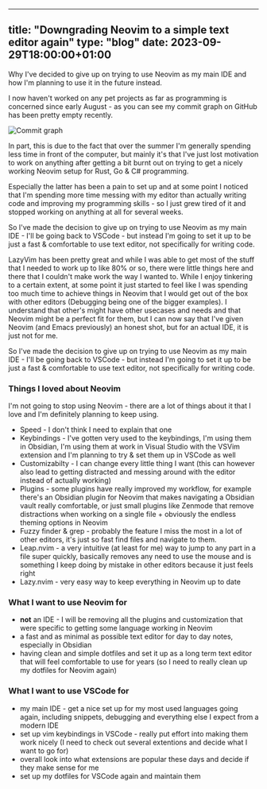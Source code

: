 
---
title: "Downgrading Neovim to a simple text editor again"
type: "blog"
date: 2023-09-29T18:00:00+01:00
---

Why I've decided to give up on trying to use Neovim as my main IDE and how I'm planning to use it in the future instead.
<!--more-->
I now haven't worked on any pet projects as far as programming is concerned since early August - as you can see my commit graph on GitHub has been pretty empty recently. 

![Commit graph](/img/blog/commit-graph.png)

In part, this is due to the fact that over the summer I'm generally spending less time in front of the computer, but mainly it's that I've just lost motivation to work on anything after getting a bit burnt out on trying to get a nicely working Neovim setup for Rust, Go & C# programming.

Especially the latter has been a pain to set up and at some point I noticed that I'm spending more time messing with my editor than actually writing code and improving my programming skills - so I just grew tired of it and stopped working on anything at all for several weeks.

So I've made the decision to give up on trying to use Neovim as my main IDE - I'll be going back to VSCode - but instead I'm going to set it up to be just a fast & comfortable to use text editor, not specifically for writing code.

LazyVim has been pretty great and while I was able to get most of the stuff that I needed to work up to like 80% or so, there were little things here and there that I couldn't make work the way I wanted to. While I enjoy tinkering to a certain extent, at some point it just started to feel like I was spending too much time to achieve things in Neovim that I would get out of the box with other editors (Debugging being one of the bigger examples). I understand that other's might have other usecases and needs and that Neovim might be a perfect fit for them, but I can now say that I've given Neovim (and Emacs previously) an honest shot, but for an actual IDE, it is just not for me.

So I've made the decision to give up on trying to use Neovim as my main IDE - I'll be going back to VSCode - but instead I'm going to set it up to be just a fast & comfortable to use text editor, not specifically for writing code.

### Things I loved about Neovim

I'm not going to stop using Neovim - there are a lot of things about it that I love and I'm definitely planning to keep using.

- Speed - I don't think I need to explain that one
- Keybindings - I've gotten very used to the keybindings, I'm using them in Obsidian, I'm using them at work in Visual Studio with the VSVim extension and I'm planning to try & set them up in VSCode as well
- Customizabilty - I can change every little thing I want (this can however also lead to getting distracted and messing around with the editor instead of actually working)
- Plugins - some plugins have really improved my workflow, for example there's an Obsidian plugin for Neovim that makes navigating a Obsidian vault really comfortable, or just small plugins like Zenmode that remove distractions when working on a single file + obviously the endless theming options in Neovim
- Fuzzy finder & grep - probably the feature I miss the most in a lot of other editors, it's just so fast find files and navigate to them.
- Leap.nvim - a very intuitive (at least for me) way to jump to any part in a file super quickly, basically removes any need to use the mouse and is something I keep doing by mistake in other editors because it just feels right
- Lazy.nvim - very easy way to keep everything in Neovim up to date

### What I want to use Neovim for

- **not** an IDE - I will be removing all the plugins and customization that were specific to getting some language working in Neovim
- a fast and as minimal as possible text editor for day to day notes, especially in Obsidian
- having clean and simple dotfiles and set it up as a long term text editor that will feel comfortable to use for years (so I need to really clean up my dotfiles for Neovim again)

### What I want to use VSCode for

- my main IDE - get a nice set up for my most used languages going again, including snippets, debugging and everything else I expect from a modern IDE
- set up vim keybindings in VSCode - really put effort into making them work nicely (I need to check out several extentions and decide what I want to go for)
- overall look into what extensions are popular these days and decide if they make sense for me
- set up my dotfiles for VSCode again and maintain them
